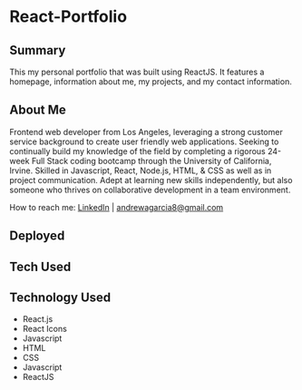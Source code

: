 # React-Portfolio

## Summary 
This my personal portfolio that was built using ReactJS. It features a homepage, information about me, my projects, and my contact information. 
## About Me 
Frontend web developer from Los Angeles, leveraging a strong customer service background to create user friendly web applications. Seeking to continually build my knowledge of the field by completing a rigorous 24-week Full Stack coding bootcamp through the University of California, Irvine. Skilled in Javascript, React, Node.js, HTML, & CSS as well as in project communication. Adept at learning new skills independently, but also someone who thrives on collaborative development in a team environment.  

How to reach me: [LinkedIn](https://www.linkedin.com/in/andrew-garcia-bba2016/) | [andrewagarcia8@gmail.com](andrewagarcia8@gmail.com)

## Deployed



## Tech Used
## Technology Used
- React.js  
- React Icons 
- Javascript  
- HTML  
- CSS  
- Javascript  
- ReactJS
